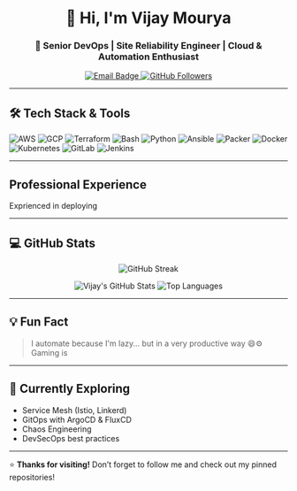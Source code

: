 <h1 align="center">👋 Hi, I'm Vijay Mourya</h1>
<h3 align="center">🚀 Senior DevOps | Site Reliability Engineer | Cloud & Automation Enthusiast</h3>

<p align="center">
  <a href="mailto:mourya.vijay.vm@gmail.com">
    <img src="https://img.shields.io/badge/Email-D14836?logo=gmail&style=for-the-badge" alt="Email Badge"/>
  </a>
  <a href="https://github.com/vjmourya-vm">
    <img src="https://img.shields.io/github/followers/vijaymourya?label=Follow&style=for-the-badge" alt="GitHub Followers"/>
  </a>
</p>

---

## 🛠️ Tech Stack & Tools

![AWS](https://img.shields.io/badge/AWS-232F3E?logo=amazon-aws&logoColor=white&style=for-the-badge)
![GCP](https://img.shields.io/badge/GCP-4285F4?logo=google-cloud&logoColor=white&style=for-the-badge)
![Terraform](https://img.shields.io/badge/Terraform-623CE4?logo=terraform&logoColor=white&style=for-the-badge)
![Bash](https://img.shields.io/badge/Bash-121011?logo=gnu-bash&logoColor=white&style=for-the-badge)
![Python](https://img.shields.io/badge/Python-3776AB?logo=python&logoColor=white&style=for-the-badge)
![Ansible](https://img.shields.io/badge/Ansible-EE0000?logo=ansible&logoColor=white&style=for-the-badge)
![Packer](https://img.shields.io/badge/Packer-02A8EF?logo=packer&logoColor=white&style=for-the-badge)
![Docker](https://img.shields.io/badge/Docker-2496ED?logo=docker&logoColor=white&style=for-the-badge)
![Kubernetes](https://img.shields.io/badge/Kubernetes-326CE5?logo=kubernetes&logoColor=white&style=for-the-badge)
![GitLab](https://img.shields.io/badge/GitLab-FC6D26?logo=gitlab&logoColor=white&style=for-the-badge)
![Jenkins](https://img.shields.io/badge/Jenkins-D24939?logo=jenkins&logoColor=white&style=for-the-badge)

---

## Professional Experience

Exprienced in deploying 

---

## 💻 GitHub Stats

<p align="center">
  <img src="https://github-readme-streak-stats.herokuapp.com/?user=vjmourya-vm&theme=tokyonight&hide_border=true" alt="GitHub Streak"/>
</p>
<p align="center">
  <img src="https://github-readme-stats.vercel.app/api?username=vjmourya-vm&show_icons=true&theme=tokyonight&hide_border=true" alt="Vijay's GitHub Stats"/>
  <img src="https://github-readme-stats.vercel.app/api/top-langs/?username=vjmourya-vm&layout=compact&theme=tokyonight&hide_border=true" alt="Top Languages"/>
</p>

---

## 💡 Fun Fact

> I automate because I'm lazy... but in a very productive way 😄⚙️
> Gaming is 

---

## 🧠 Currently Exploring

- Service Mesh (Istio, Linkerd)
- GitOps with ArgoCD & FluxCD
- Chaos Engineering
- DevSecOps best practices

---

⭐️ **Thanks for visiting!** Don’t forget to follow me and check out my pinned repositories!
